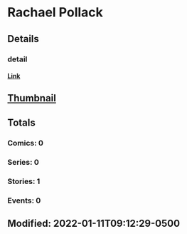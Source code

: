 # Rachael  Pollack 
## Details
### detail
#### [Link](http://marvel.com/comics/creators/14363/rachael_pollack?utm_campaign=apiRef&utm_source=225578a89fc76f3d20fbffda5d17a88d)
## [Thumbnail](http://i.annihil.us/u/prod/marvel/i/mg/b/40/image_not_available.jpg)
## Totals
### Comics: 0
### Series: 0
### Stories: 1
### Events: 0
## Modified: 2022-01-11T09:12:29-0500